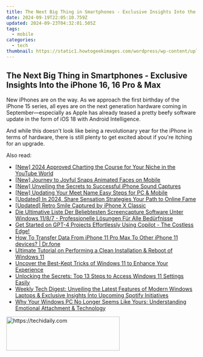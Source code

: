 ```yaml
---
title: The Next Big Thing in Smartphones - Exclusive Insights Into the iPhone 16, 16 Pro & Max
date: 2024-09-19T22:05:10.759Z
updated: 2024-09-23T04:32:01.505Z
tags:
  - mobile
categories:
  - tech
thumbnail: https://static1.howtogeekimages.com/wordpress/wp-content/uploads/2024/08/iphone16leaks-tn.jpg
---
```


## The Next Big Thing in Smartphones - Exclusive Insights Into the iPhone 16, 16 Pro & Max

New iPhones are on the way. As we approach the first birthday of the iPhone 15 series, all eyes are on the next generation hardware coming in September—especially as Apple has already teased a pretty beefy software update in the form of iOS 18 with Android Intelligence.  
  
 And while this doesn't look like being a revolutionary year for the iPhone in terms of hardware, there is still plenty to get excited about if you're itching for an upgrade.

<ins class="adsbygoogle"
     style="display:block"
     data-ad-format="autorelaxed"
     data-ad-client="ca-pub-7571918770474297"
     data-ad-slot="1223367746"></ins>

<ins class="adsbygoogle"
     style="display:block"
     data-ad-client="ca-pub-7571918770474297"
     data-ad-slot="8358498916"
     data-ad-format="auto"
     data-full-width-responsive="true"></ins>

<span class="atpl-alsoreadstyle">Also read:</span>
<div><ul>
<li><a href="https://facebook-record-videos.techidaily.com/new-2024-approved-charting-the-course-for-your-niche-in-the-youtube-world/"><u>[New] 2024 Approved Charting the Course for Your Niche in the YouTube World</u></a></li>
<li><a href="https://snapchat-videos.techidaily.com/new-journey-to-joyful-snaps-animated-faces-on-mobile/"><u>[New] Journey to Joyful Snaps Animated Faces on Mobile</u></a></li>
<li><a href="https://remote-screen-capture.techidaily.com/new-unveiling-the-secrets-to-successful-iphone-sound-captures/"><u>[New] Unveiling the Secrets to Successful iPhone Sound Captures</u></a></li>
<li><a href="https://video-capture.techidaily.com/new-updating-your-meet-name-easy-steps-for-pc-and-mobile/"><u>[New] Updating Your Meet Name Easy Steps for PC & Mobile</u></a></li>
<li><a href="https://facebook-video-content.techidaily.com/updated-in-2024-share-sensation-strategies-your-path-to-online-fame/"><u>[Updated] In 2024, Share Sensation Strategies Your Path to Online Fame</u></a></li>
<li><a href="https://fox-cloud.techidaily.com/updated-retro-smile-captured-by-iphone-x-classic/"><u>[Updated] Retro Smile Captured by iPhone X Classic</u></a></li>
<li><a href="https://discover-hacks.techidaily.com/die-ultimative-liste-der-beliebtesten-screencapture-software-unter-windows-1187-professionelle-losungen-fur-alle-bedurfnisse/"><u>Die Ultimative Liste Der Beliebtesten Screencapture Software Unter Windows 11/8/7 - Professionelle Lösungen Für Alle Bedürfnisse</u></a></li>
<li><a href="https://tech-revival.techidaily.com/1722200039485-get-started-on-gpt-4-projects-effortlessly-using-copilot-the-costless-edge/"><u>Get Started on GPT-4 Projects Effortlessly Using Copilot - The Costless Edge!</u></a></li>
<li><a href="https://blog-min.techidaily.com/how-to-transfer-data-from-iphone-11-pro-max-to-other-iphone-11-devices-drfone-by-drfone-transfer-data-from-ios-transfer-data-from-ios/"><u>How To Transfer Data From iPhone 11 Pro Max To Other iPhone 11 devices? | Dr.fone</u></a></li>
<li><a href="https://some-skills.techidaily.com/ultimate-tutorial-on-performing-a-clean-installation-and-reboot-of-windows-11/"><u>Ultimate Tutorial on Performing a Clean Installation & Reboot of Windows 11</u></a></li>
<li><a href="https://some-skills.techidaily.com/uncover-the-best-kept-tricks-of-windows-11-to-enhance-your-experience/"><u>Uncover the Best-Kept Tricks of Windows 11 to Enhance Your Experience</u></a></li>
<li><a href="https://some-skills.techidaily.com/unlocking-the-secrets-top-13-steps-to-access-windows-11-settings-easily/"><u>Unlocking the Secrets: Top 13 Steps to Access Windows 11 Settings Easily</u></a></li>
<li><a href="https://some-skills.techidaily.com/weekly-tech-digest-unveiling-the-latest-features-of-modern-windows-laptops-and-exclusive-insights-into-upcoming-spotify-initiatives/"><u>Weekly Tech Digest: Unveiling the Latest Features of Modern Windows Laptops & Exclusive Insights Into Upcoming Spotify Initiatives</u></a></li>
<li><a href="https://some-skills.techidaily.com/why-your-windows-pc-no-longer-seems-like-yours-understanding-emotional-attachment-and-technology/"><u>Why Your Windows PC No Longer Seems Like Yours: Understanding Emotional Attachment & Technology</u></a></li>
</ul></div>

<!-- affiliate ads begin -->
<a href="https://laganoo.pxf.io/c/5597632/1484945/16446" target="_top" id="1484945">
  <img src="//a.impactradius-go.com/display-ad/16446-1484945" border="0" alt="https://techidaily.com" width="300" height="90"/>
</a>
<img height="0" width="0" src="https://laganoo.pxf.io/i/5597632/1484945/16446" style="position:absolute;visibility:hidden;" border="0" />
<!-- affiliate ads end -->

